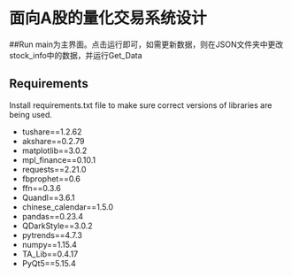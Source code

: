 # 面向A股的量化交易系统设计


##Run
main为主界面。点击运行即可，如需更新数据，则在JSON文件夹中更改stock_info中的数据，并运行Get_Data



## Requirements

Install requirements.txt file to make sure correct versions of libraries are being used.

* tushare==1.2.62
* akshare==0.2.79
* matplotlib==3.0.2
* mpl_finance==0.10.1
* requests==2.21.0
* fbprophet==0.6
* ffn==0.3.6
* Quandl==3.6.1
* chinese_calendar==1.5.0
* pandas==0.23.4
* QDarkStyle==3.0.2
* pytrends==4.7.3
* numpy==1.15.4
* TA_Lib==0.4.17
* PyQt5==5.15.4




